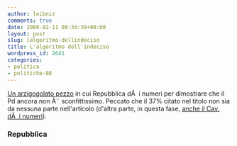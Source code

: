 ```yaml
---
author: leibniz
comments: true
date: 2008-02-11 08:34:39+00:00
layout: post
slug: lalgoritmo-dellindeciso
title: L'algoritmo dell'indeciso
wordpress_id: 2641
categories:
- politica
- politiche-08
---
```


[Un arzigogolato pezzo](http://www.repubblica.it/2008/01/sezioni/politica/sondaggi-2008/sondaggio-10-feb/sondaggio-10-feb.html) in cui Repubblica dÃ  i numeri per dimostrare che il Pd ancora non Ã¨ sconfittissimo. Peccato che il 37% citato nel titolo non sia da nessuna parte nell'articolo (d'altra parte, in questa fase, [anche il Cav. dÃ  i numeri](http://www.repubblica.it/2008/02/sezioni/politica/verso-elezioni/pdl-10-febbraio/pdl-10-febbraio.html)).


### Repubblica
